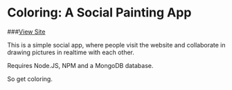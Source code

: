 Coloring: A Social Painting App
===

###[View Site](http://coloring8.nodester.com)

This is a simple social app, where people visit the website and collaborate in drawing pictures in realtime with each other.

Requires Node.JS, NPM and a MongoDB database. 

So get coloring.